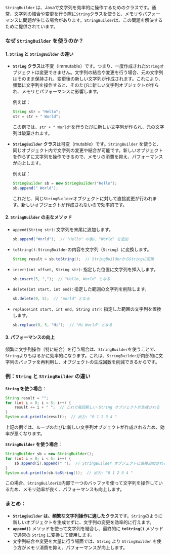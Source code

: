 `StringBuilder` は、Javaで文字列を効率的に操作するためのクラスです。通常、文字列の結合や変更を行う際に`String`クラスを使うと、メモリやパフォーマンスに問題が生じる場合があります。`StringBuilder`は、この問題を解決するために提供されています。

### なぜ `StringBuilder` を使うのか？

#### 1. **`String` と `StringBuilder` の違い**
- **`String` クラス**は不変（immutable）です。つまり、一度作成された`String`オブジェクトは変更できません。文字列の結合や変更を行う場合、元の文字列はそのまま保持され、変更後の新しい文字列が作成されます。これにより、頻繁に文字列を操作すると、そのたびに新しい文字列オブジェクトが作られ、メモリとパフォーマンスに影響します。
  
  例えば：
  ```java
  String str = "Hello";
  str = str + " World";
  ```
  この例では、`str + " World"`を行うたびに新しい文字列が作られ、元の文字列は破棄されます。

- **`StringBuilder` クラス**は可変（mutable）です。`StringBuilder` を使うと、同じオブジェクト内で文字列の変更や結合が可能です。新しいオブジェクトを作らずに文字列を操作できるので、メモリの消費を抑え、パフォーマンスが向上します。

  例えば：
  ```java
  StringBuilder sb = new StringBuilder("Hello");
  sb.append(" World");
  ```
  これだと、同じ`StringBuilder`オブジェクトに対して直接変更が行われます。新しいオブジェクトが作成されないので効率的です。

#### 2. **`StringBuilder` の主なメソッド**
- `append(String str)`: 文字列を末尾に追加します。
  ```java
  sb.append("World");  // "Hello" の後に "World" を追加
  ```
  
- `toString()`: `StringBuilder`の内容を文字列（`String`）に変換します。
  ```java
  String result = sb.toString();  // StringBuilderからStringに変換
  ```
  
- `insert(int offset, String str)`: 指定した位置に文字列を挿入します。
  ```java
  sb.insert(5, ",");  // "Hello, World" となる
  ```

- `delete(int start, int end)`: 指定した範囲の文字列を削除します。
  ```java
  sb.delete(0, 5);  // "World" となる
  ```

- `replace(int start, int end, String str)`: 指定した範囲の文字列を置換します。
  ```java
  sb.replace(0, 5, "Hi");  // "Hi World" となる
  ```

#### 3. **パフォーマンスの向上**
頻繁に文字列操作（特に結合）を行う場合は、`StringBuilder`を使うことで、`String`よりもはるかに効率的になります。これは、`StringBuilder`が内部的に文字列のバッファを再利用し、オブジェクトの生成回数を削減できるからです。

### 例：`String` と `StringBuilder` の違い

**`String` を使う場合**：
```java
String result = "";
for (int i = 0; i < 5; i++) {
    result += i + " ";  // これで毎回新しい String オブジェクトが生成される
}
System.out.println(result);  // 出力: "0 1 2 3 4 "
```

上記の例では、ループのたびに新しい文字列オブジェクトが作成されるため、効率が悪くなります。

**`StringBuilder` を使う場合**：
```java
StringBuilder sb = new StringBuilder();
for (int i = 0; i < 5; i++) {
    sb.append(i).append(" ");  // StringBuilder オブジェクトに直接追加される
}
System.out.println(sb.toString());  // 出力: "0 1 2 3 4 "
```

この場合、`StringBuilder`は内部で一つのバッファを使って文字列を操作しているため、メモリ効率が良く、パフォーマンスも向上します。

### まとめ：
- **`StringBuilder` は、頻繁な文字列操作に適したクラス**です。`String`のように新しいオブジェクトを生成せずに、文字列の変更を効率的に行えます。
- **`append()`** メソッドを使って文字列を結合し、最終的に **`toString()`** メソッドで通常の `String` に変換して使用します。
- 文字列結合や変更を大量に行う場面では、`String` より `StringBuilder` を使う方がメモリ消費を抑え、パフォーマンスが向上します。
